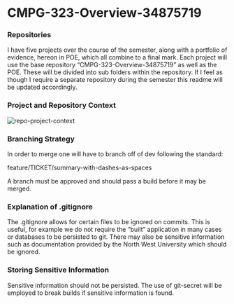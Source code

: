 # CMPG-323-Overview-34875719
### Repositories

I have five projects over the course of the semester, along with a portfolio of evidence, hereon in POE, which all combine to a final mark. Each project will use the base repository “CMPG-323-Overview-34875719” as well as the POE. These will be divided into sub folders within the repository. If I feel as though I require a separate repository during the semester this readme will be updated accordingly.

### Project and Repository Context

![repo-project-context](https://user-images.githubusercontent.com/89408796/185327136-995e9767-be17-4ce9-9101-d95e5bd2d13a.JPG)

### Branching Strategy

In order to merge one will have to branch off of dev following the standard:

feature/TICKET/summary-with-dashes-as-spaces

A branch must be approved and should pass a build before it may be merged.

### Explanation of .gitignore

The .gitignore allows for certain files to be ignored on commits. This is useful, for example we do not require the “built” application in many cases or databases to be persisted to git. There may also be sensitive information such as documentation provided by the North West University which should be ignored.

### Storing Sensitive Information

Sensitive information should not be persisted. The use of git-secret will be employed to break builds if sensitive information is found.

